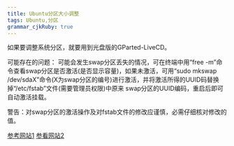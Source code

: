 ```yaml
---
title: Ubuntu分区大小调整
tags: Ubuntu,分区
grammar_cjkRuby: true
---
```


如果要调整系统分区，就要用到光盘版的GParted-LiveCD。

可能存在的问题：
可能会发生swap分区丢失的情况，可在终端中用“free -m”命令查看swap分区是否激活(是否显示容量)，如果未激活，可用“sudo mkswap /dev/sdaX”命令(X为swap分区的编号)进行激活，并将激活所得的UUID码替换掉“/etc/fstab”文件(需要管理员权限)中原来 swap分区的UUID编码，重启后即可自动激活挂载。

警告：对swap分区的激活操作及对fstab文件的修改应谨慎，必需仔细核对修改的值。

[参考网站1][1]
[参看网站2][2]


  [1]: http://www.linuxidc.com/Linux/2013-06/85747.htm
  [2]: http://www.linuxidc.com/Linux/2015-03/115027.htm